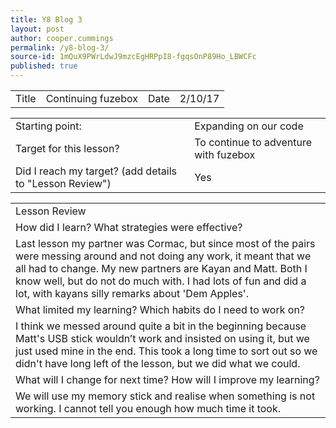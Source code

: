 ```yaml
---
title: Y8 Blog 3
layout: post
author: cooper.cummings
permalink: /y8-blog-3/
source-id: 1mQuX9PWrLdwJ9mzcEgHRPpI8-fgqsOnP89Ho_LBWCFc
published: true
---
```

<table>
  <tr>
    <td>Title</td>
    <td>Continuing fuzebox
</td>
    <td>Date</td>
    <td>2/10/17</td>
  </tr>
</table>


<table>
  <tr>
    <td>Starting point:</td>
    <td>Expanding on our code</td>
  </tr>
  <tr>
    <td>Target for this lesson?</td>
    <td>To continue to adventure with fuzebox</td>
  </tr>
  <tr>
    <td>Did I reach my target? 
(add details to "Lesson Review")</td>
    <td> Yes</td>
  </tr>
</table>


<table>
  <tr>
    <td>Lesson Review</td>
  </tr>
  <tr>
    <td>How did I learn? What strategies were effective? </td>
  </tr>
  <tr>
    <td>Last lesson my partner was Cormac, but since most of the pairs were messing around and not doing any work, it meant that we all had to change. My new partners are Kayan and Matt. Both I know well, but do not do much with. I had lots of fun and did a lot, with kayans silly remarks about 'Dem Apples'.


</td>
  </tr>
  <tr>
    <td>What limited my learning? Which habits do I need to work on? </td>
  </tr>
  <tr>
    <td>I think we messed around quite a bit in the beginning because Matt's USB stick wouldn’t work and insisted on using it, but we just used mine in the end. This took a long time to sort out so we didn't have long left of the lesson, but we did what we could.

</td>
  </tr>
  <tr>
    <td>What will I change for next time? How will I improve my learning?</td>
  </tr>
  <tr>
    <td>We will use my memory stick and realise when something is not working. I cannot tell you enough how much time it took.</td>
  </tr>
</table>


